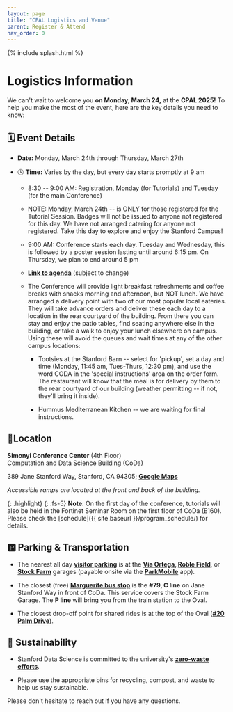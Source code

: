 ```yaml
---
layout: page
title: "CPAL Logistics and Venue"
parent: Register & Attend
nav_order: 0
---
```


{% include splash.html %}

# Logistics Information

We can't wait to welcome you **on Monday, March 24,** at the **CPAL 2025!** To help you make the most of the event, here are the key details you need to know:

## 🗓️ Event Details

- **Date:** Monday, March 24th through Thursday, March 27th

- 🕓 **Time:** Varies by the day, but every day starts promptly at 9 am

  - 8:30 -- 9:00 AM: Registration, Monday (for Tutorials) and Tuesday (for the main Conference)

  - NOTE: Monday, March 24th -- is ONLY for those registered for the Tutorial Session. Badges will not be issued to anyone not registered for this day. We have not arranged catering for anyone not registered. Take this day to explore and enjoy the Stanford Campus!

  - 9:00 AM: Conference starts each day. Tuesday and Wednesday, this is followed by a poster session lasting until around 6:15 pm. On Thursday, we plan to end around 5 pm

  - [**Link to agenda**](https://cpal.cc/program_schedule/) (subject to change)

  - The Conference will provide light breakfast refreshments and coffee breaks with snacks morning and afternoon, but NOT lunch. We have arranged a delivery point with two of our most popular local eateries. They will take advance orders and deliver these each day to a location in the rear courtyard of the building. From there you can stay and enjoy the patio tables, find seating anywhere else in the building, or take a walk to enjoy your lunch elsewhere on campus. Using these will avoid the queues and wait times at any of the other campus locations:

    - Tootsies at the Stanford Barn -- select for 'pickup', set a day and time (Monday, 11:45 am, Tues-Thurs, 12:30 pm), and use the word CODA in the 'special instructions' area on the order form. The restaurant will know that the meal is for delivery by them to the rear courtyard of our building (weather permitting -- if not, they'll bring it inside).

    - Hummus Mediterranean Kitchen -- we are waiting for final instructions.

## 📍Location

**Simonyi Conference Center** (4th Floor)  
Computation and Data Science Building (CoDa)

389 Jane Stanford Way, Stanford, CA 94305; [**Google Maps**](https://maps.app.goo.gl/4N4d33KaoRaHqr9p9)

*Accessible ramps are located at the front and back of the building.*

{: .highlight}
{: .fs-5}
**Note**: On the first day of the conference, tutorials will also be held in the
Fortinet Seminar Room on the first floor of CoDa (E160). Please check the
[schedule]({{ site.baseurl }}/program_schedule/) for details.

## 🅿️ Parking & Transportation

- The nearest all day [**visitor parking**](https://drive.google.com/file/d/1gXviAXUVCCgZrXvvz4c9pIe4qnxtrLGO/view) is at the **[Via Ortega](https://maps.app.goo.gl/iyXiioceVVwdeTZx7), [Roble Field](https://maps.app.goo.gl/8GqTuFQEHuEFXEPS9)**, or [**Stock Farm**](https://maps.app.goo.gl/32yEx6ianLfr3xew9) garages (payable onsite via the [**ParkMobile**](https://scribehow.com/shared/Create_a_ParkMobile_Account_Step-by-Step__-H0gjiboTemNJIposvxI0w) app).

- The closest (free) [**Marguerite bus stop**](https://transportation.stanford.edu/getting-stanford/marguerite/marguerite-live-map) is the **#79, C line** on Jane Stanford Way in front of CoDa. This service covers the Stock Farm Garage. The **P line** will bring you from the train station to the Oval.

- The closest drop-off point for shared rides is at the top of the Oval ([**#20 Palm Drive**](https://maps.app.goo.gl/vJEhp1qoyB9m48hU6)).

## 🌱 Sustainability

- Stanford Data Science is committed to the university's [**zero-waste efforts**](https://sustainable.stanford.edu/leadership/commitments). 

- Please use the appropriate bins for recycling, compost, and waste to help us stay sustainable.

Please don't hesitate to reach out if you have any questions.
